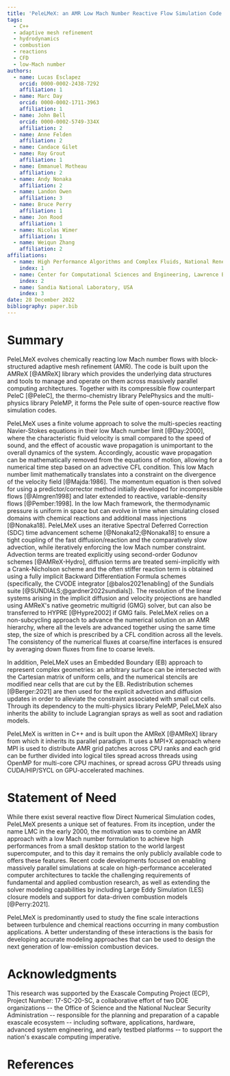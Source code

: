 ```yaml
---
title: 'PeleLMeX: an AMR Low Mach Number Reactive Flow Simulation Code without level sub-cycling'
tags:
  - C++
  - adaptive mesh refinement
  - hydrodynamics
  - combustion
  - reactions
  - CFD
  - low-Mach number
authors:
  - name: Lucas Esclapez
    orcid: 0000-0002-2438-7292
    affiliation: 1
  - name: Marc Day
    orcid: 0000-0002-1711-3963
    affiliation: 1
  - name: John Bell
    orcid: 0000-0002-5749-334X
    affiliation: 2
  - name: Anne Felden
    affiliation: 2
  - name: Candace Gilet
  - name: Ray Grout
    affiliation: 1
  - name: Emmanuel Motheau
    affiliation: 2
  - name: Andy Nonaka
    affiliation: 2
  - name: Landon Owen
    affiliation: 3
  - name: Bruce Perry
    affiliation: 1
  - name: Jon Rood
    affiliation: 1
  - name: Nicolas Wimer
    affiliation: 1
  - name: Weiqun Zhang
    affiliation: 2
affiliations:
  - name: High Performance Algorithms and Complex Fluids, National Renewable Energy Laboratory, USA
    index: 1
  - name: Center for Computational Sciences and Engineering, Lawrence Berkeley National Laboratory, USA
    index: 2
  - name: Sandia National Laboratory, USA
    index: 3
date: 28 December 2022
bibliography: paper.bib
---
```


# Summary

PeleLMeX evolves chemically reacting low Mach number flows with block-structured adaptive mesh refinement (AMR). 
The code is built upon the AMReX [@AMReX] library which provides the underlying data structures and tools to manage 
and operate on them across massively parallel computing architectures. Together with its compressible flow counterpart 
PeleC [@PeleC], the thermo-chemistry library PelePhysics and the multi-physics library PeleMP, it forms the Pele suite of 
open-source reactive flow simulation codes.

PeleLMeX uses a finite volume approach to solve the multi-species reacting Navier-Stokes equations in 
their low Mach number limit [@Day:2000], where the characteristic fluid velocity is small compared to the speed of sound, 
and the effect of acoustic wave propagation is unimportant to the overall dynamics of the system. Accordingly, 
acoustic wave propagation can be mathematically removed from the equations of motion, allowing for a numerical time 
step based on an advective CFL condition.
This low Mach number limit mathematically translates into a constraint on the divergence of the velocity field [@Majda:1986]. The 
momentum equation is then solved for using a predictor/corrector method initially developed for incompressible flows [@Almgren1998]
and later extended to reactive, variable-density flows [@Pember:1998]. In the low Mach framework, the thermodynamic pressure is 
uniform in space but can evolve in time when simulating closed domains with chemical reactions and additional mass injections [@Nonaka18].
PeleLMeX uses an iterative Spectral Deferred Correction (SDC) time advancement scheme [@Nonaka12;@Nonaka18] to ensure a tight coupling
of the fast diffusion/reaction and the comparatively slow advection, while iteratively enforcing 
the low Mach number constraint.
Advection terms are treated explicitly using second-order Godunov schemes [@AMReX-Hydro], diffusion terms are treated
semi-implicitly with a Crank-Nicholson scheme and the often stiffer reaction term is obtained using a fully implicit 
Backward Differentiation Formula schemes (specifically, the CVODE integrator [@balos2021enabling] of the Sundials
suite [@SUNDIALS;@gardner2022sundials]). The resolution of the linear systems arising in the implicit diffusion and velocity projections are
handled using AMReX's native geometric multigrid (GMG) solver, but can also be transferred to HYPRE [@Hypre2002] if GMG fails.
PeleLMeX relies on a non-subcycling approach to advance the numerical solution on an AMR hierarchy, where all the levels
are advanced together using the same time step, the size of which is prescribed by a CFL condition across all the levels. The consistency of
the numerical fluxes at coarse/fine interfaces is ensured by averaging down fluxes from fine to coarse levels.

In addition, PeleLMeX uses an Embedded Boundary (EB) approach to represent complex geometries: an arbitrary surface can 
be intersected with the Cartesian matrix of uniform cells, and the numerical stencils are modified near cells that are cut 
by the EB. Redistribution schemes [@Berger:2021] are then used for the explicit advection and diffusion updates in order to alleviate the 
constraint associated with small cut cells. Through its dependency to the multi-physics library PeleMP, PeleLMeX also inherits 
the ability to include Lagrangian sprays as well as soot and radiation models. 

PeleLMeX is written in C++ and is built upon the AMReX [@AMReX] library from which it inherits its parallel paradigm.
It uses a MPI+X approach where MPI is used to distribute AMR grid patches across CPU ranks and each grid can be further divided into 
logical tiles spread across threads using OpenMP for multi-core CPU machines, or spread across GPU threads using CUDA/HIP/SYCL 
on GPU-accelerated machines.

# Statement of Need

While there exist several reactive flow Direct Numerical Simulation codes, PeleLMeX presents a unique set of features. 
From its inception, under the name LMC in the early 2000, the motivation was to combine an AMR approach with a low Mach number 
formulation to achieve high performances from a small desktop station to the world largest supercomputer, and to this day
it remains the only publicly available code to offers these features. Recent code developments focused on enabling
massively parallel simulations at scale on high-performance accelerated computer architectures to tackle the challenging
requirements of fundamental and applied combustion research, as well as extending the solver modeling capabilities by including
Large Eddy Simulation (LES) closure models and support for data-driven combustion models [@Perry:2021].

PeleLMeX is predominantly used to study the fine scale interactions between turbulence and chemical reactions occurring in many
combustion applications. A better understanding of these interactions is the basis for developing accurate modeling approaches
that can be used to design the next generation of low-emission combustion devices.

# Acknowledgments

This research was supported by the Exascale Computing Project (ECP), Project Number: 17-SC-20-SC, a collaborative effort of two DOE 
organizations -- the Office of Science and the National Nuclear Security Administration -- responsible for the planning and 
preparation of a capable exascale ecosystem -- including software, applications, hardware, advanced system engineering, and 
early testbed platforms -- to support the nation's exascale computing imperative.

# References

